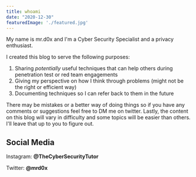 ```yaml
---
title: whoami
date: "2020-12-30"
featuredImage: './featured.jpg'
---
```


My name is mr.d0x and I'm a Cyber Security Specialist and a privacy enthusiast.<!-- end --> 

I created this blog to serve the following purposes:

1.  Sharing <i>potentially</i> useful techniques that can help others during penetration test or red team engagements
2.  Giving my perspective on how I think through problems (might not be the right or efficient way)
3.  Documenting techniques so I can refer back to them in the future

There may be mistakes or a better way of doing things so if you have any comments or suggestions feel free to DM me on twitter. Lastly, the content on this blog will vary in difficulty and some topics will be easier than others. I'll leave that up to you to figure out.

## Social Media

Instagram: <b>@TheCyberSecurityTutor</b>

Twitter: <b>@mrd0x</b>